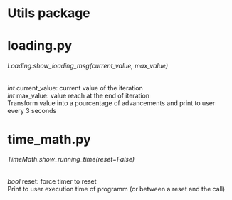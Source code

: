 Utils package
==========

# loading.py
###### Loading.show_loading_msg(current_value, max_value)
*int* current_value: current value of the iteration  
*int* max_value: value reach at the end of iteration  
Transform value into a pourcentage of advancements and print to user every 3 seconds  

# time_math.py
###### TimeMath.show_running_time(reset=False)
*bool* reset: force timer to reset  
Print to user execution time of programm (or between a reset and the call)  
